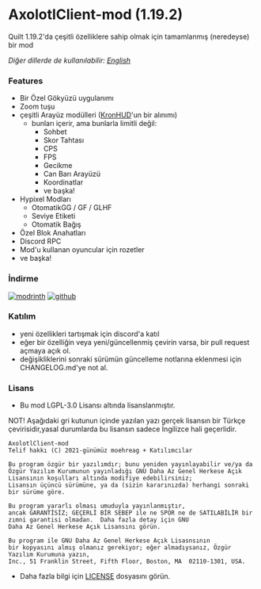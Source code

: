 # AxolotlClient-mod (1.19.2)

Quilt 1.19.2'da çeşitli özelliklere sahip olmak için tamamlanmış (neredeyse) bir mod

*Diğer dillerde de kullanılabilir: [English](../README.md)*

### Features

- Bir Özel Gökyüzü uygulanımı
- Zoom tuşu
- çeşitli Arayüz modülleri ([KronHUD](https://github.com/DarkKronicle/KronHUD)'un bir alınımı)
  - bunları içerir, ama bunlarla limitli değil:
    - Sohbet
    - Skor Tahtası
    - CPS
    - FPS
    - Gecikme
    - Can Barı Arayüzü
    - Koordinatlar
    - ve başka!
- Hypixel Modları
  - OtomatikGG / GF / GLHF
  - Seviye Etiketi
  - Otomatik Bağış
- Özel Blok Anahatları
- Discord RPC
- Mod'u kullanan oyuncular için rozetler
- ve başka!

### İndirme

[![modrinth](https://cdn.jsdelivr.net/npm/@intergrav/devins-badges@2/assets/cozy/available/modrinth_64h.png)](https://modrinth.com/mod/axolotlclient)
[![github](https://cdn.jsdelivr.net/npm/@intergrav/devins-badges@2/assets/cozy/available/github_64h.png)](https://github.com/AxolotlClient/AxolotlClient-mod)

### Katılım

- yeni özellikleri tartışmak için discord'a katıl
- eğer bir özelliğin veya yeni/güncellenmiş çevirin varsa, bir pull request açmaya açık ol.
- değişikliklerini sonraki sürümün güncelleme notlarına eklenmesi için CHANGELOG.md'ye not al.

### Lisans

- Bu mod LGPL-3.0 Lisansı altında lisanslanmıştır.

NOT! Aşağıdaki gri kutunun içinde yazılan yazı gerçek lisansın bir Türkçe çevirisidir,yasal durumlarda bu lisansın sadece İngilizce hali geçerlidir.
```
AxolotlClient-mod
Telif hakkı (C) 2021-günümüz moehreag + Katılımcılar

Bu program özgür bir yazılımdır; bunu yeniden yayınlayabilir ve/ya da
Özgür Yazılım Kurumunun yayınladığı GNU Daha Az Genel Herkese Açık Lisansının koşulları altında modifiye edebilirsiniz; 
Lisansın üçüncü sürümüne, ya da (sizin kararınızda) herhangi sonraki bir sürüme göre.

Bu program yararlı olması umuduyla yayınlanmıştır,
ancak GARANTİSİZ; GEÇERLİ BİR SEBEP ile ne SPOR ne de SATILABİLİR bir zımni garantisi olmadan.  Daha fazla detay için GNU
Daha Az Genel Herkese Açık Lisansını görün.

Bu program ile GNU Daha Az Genel Herkese Açık Lisasnsının
bir kopyasını almış olmanız gerekiyor; eğer almadıysanız, Özgür Yazılım Kurumuna yazın,
Inc., 51 Franklin Street, Fifth Floor, Boston, MA  02110-1301, USA.
```
- Daha fazla bilgi için [LICENSE](../LICENSE) dosyasını görün.
